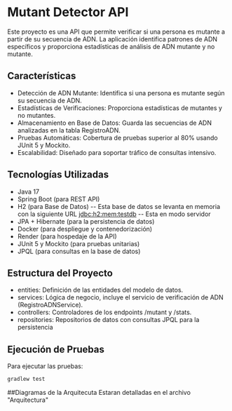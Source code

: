 # Mutant Detector API
Este proyecto es una API que permite verificar si una persona es mutante a partir de su secuencia de ADN. La aplicación identifica patrones de ADN específicos y proporciona estadísticas de análisis de ADN mutante y no mutante.

## Características
- Detección de ADN Mutante: Identifica si una persona es mutante según su secuencia de ADN.
- Estadísticas de Verificaciones: Proporciona estadísticas de mutantes y no mutantes.
- Almacenamiento en Base de Datos: Guarda las secuencias de ADN analizadas en la tabla RegistroADN.
- Pruebas Automáticas: Cobertura de pruebas superior al 80% usando JUnit 5 y Mockito.
- Escalabilidad: Diseñado para soportar tráfico de consultas intensivo.

## Tecnologías Utilizadas
- Java 17
- Spring Boot (para REST API)
- H2 (para Base de Datos)
  -- Esta base de datos se levanta en memoria con la siguiente URL [jdbc:h2:mem:testdb](http://localhost:8080/h2-console)
  -- Esta en modo servidor
- JPA + Hibernate (para la persistencia de datos)
- Docker (para despliegue y contenedorización)
- Render (para hospedaje de la API)
- JUnit 5 y Mockito (para pruebas unitarias)
- JPQL (para consultas en la base de datos)

## Estructura del Proyecto
- entities: Definición de las entidades del modelo de datos.
- services: Lógica de negocio, incluye el servicio de verificación de ADN (RegistroADNService).
- controllers: Controladores de los endpoints /mutant y /stats.
- repositories: Repositorios de datos con consultas JPQL para la persistencia

## Ejecución de Pruebas
Para ejecutar las pruebas:

```bash
gradlew test

````

##Diagramas de la Arquitecuta
Estaran detalladas en el archivo "Arquitectura"
